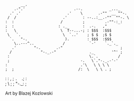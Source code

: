           __.                                              
        .-".'                      .--.            _..._    
      .' .'                     .'    \       .-""  __ ""-. 
     /  /                     .'       : --..:__.-""  ""-. \
    :  :                     /         ;         .-""-:_:
    ;  :                    : ._       :  .-.   ,"       
    :   \                    \  T--...-; : $$$  :$$$        
     \   `.                   \  `..'    ; $ $  ;$ $        
      `.   "-.                 ).        : $$$  :$$$        
        \..---^..             /           `-'    `._`._     
       .'        "-.       .-"                          ;    
      /             "-._.-"               ._        '^' ;   
     :                                    \.`.         /    
     ;                                -.   \`."-._.-'-'     
    :                                 .'\   \ \ \ \         
    ;  ;                             /:  \   \ \ . ;        
   :   :                            ,  ;  `.  `.;  :        
   ;    \        ;                     ;    "-._:  ;        
                               

Art by Blazej Kozlowski
